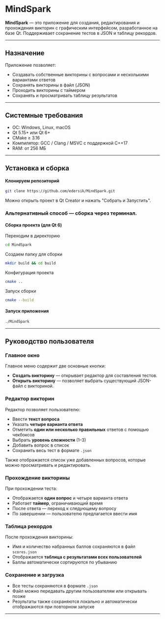 # MindSpark

**MindSpark** — это приложение для создания, редактирования и прохождения викторин с графическим интерфейсом, разработанное на базе Qt. Поддерживает сохранение тестов в JSON и таблицу рекордов.


---

## Назначение

Приложение позволяет:

- Создавать собственные викторины с вопросами и несколькими вариантами ответов
- Сохранять викторины в файл (JSON)
- Проходить викторины с таймером
- Сохранять и просматривать таблицу результатов

---

## Системные требования

- ОС: Windows, Linux, macOS
- Qt 5.15+ или Qt 6+
- CMake ≥ 3.16
- Компилятор: GCC / Clang / MSVC с поддержкой C++17
- RAM: от 256 МБ

---

## Установка и сборка
#### Клонируем репозиторий
```bash
git clone https://github.com/edersik/MindSpark.git
```
Можно открыть проект в Qt Creator и нажать "Собрать и Запустить". 
### Альтернативный способ — сборка через терминал.
#### Сборка проекта (для Qt 6)
Переходим в директорию
```bash
cd MindSpark
```
Создаем папку для сборки
```bash
mkdir build && cd build
```
Конфигурация проекта 
```bash
cmake ..
```
Запуск сборки  
```bash
cmake --build
```
#### Запуск приложения
```bash
./MindSpark
```
---
## Руководство пользователя

### Главное окно

Главное меню содержит две основные кнопки:

- **Создать викторину** — открывает редактор для составления тестов.
- **Открыть викторину** — позволяет выбрать существующий JSON-файл с викториной.


### Редактор викторин

Редактор позволяет пользователю:

- Ввести **текст вопроса**
- Указать **четыре варианта ответа**
- Отметить **один или несколько правильных** ответов с помощью чекбоксов
- Выбрать **уровень сложности** (1–3)
- Добавить вопрос в список
- Сохранить весь тест в формате `.json`

Также отображается список уже добавленных вопросов, которые можно просматривать и редактировать.


### Прохождение викторины

При прохождении теста:

- Отображается **один вопрос** и четыре варианта ответа
- Работает **таймер**, ограничивающий время
- После ответа — переход к следующему вопросу
- По завершении — пользователю предлагается ввести имя


### Таблица рекордов

После прохождения викторины:

- Имя и количество набранных баллов сохраняются в файл `scores.json`
- Отображается **таблица с результатами всех пользователей**
- Баллы автоматически сортируются по убыванию


### Сохранение и загрузка

- Все тесты сохраняются в формате `.json`
- Файл можно передавать другим пользователям или открывать позже
- Результаты также сохраняются локально и автоматически отображаются при повторном запуске


---
